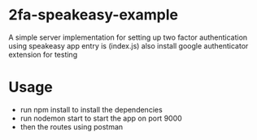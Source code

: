 # 2fa-speakeasy-example

A simple server implementation for setting up two factor authentication using speakeasy
app entry is (index.js)
also install google authenticator extension for testing
# Usage 
- run npm install to install the dependencies
- run nodemon start to start the app on port 9000
- then the routes using postman 

